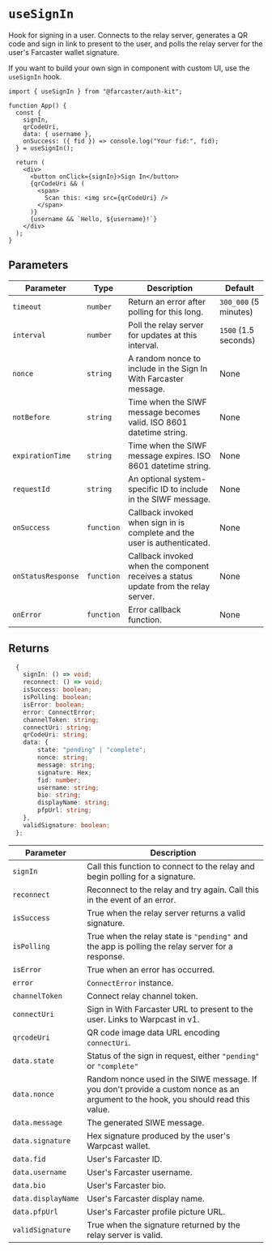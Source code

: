 # `useSignIn`

Hook for signing in a user. Connects to the relay server, generates a QR code and sign in link to present to the user, and polls the relay server for the user's Farcaster wallet signature.

If you want to build your own sign in component with custom UI, use the `useSignIn` hook.

```tsx
import { useSignIn } from "@farcaster/auth-kit";

function App() {
  const {
    signIn,
    qrCodeUri,
    data: { username },
    onSuccess: ({ fid }) => console.log("Your fid:", fid);
  } = useSignIn();

  return (
    <div>
      <button onClick={signIn}>Sign In</button>
      {qrCodeUri && (
        <span>
          Scan this: <img src={qrCodeUri} />
        </span>
      )}
      {username && `Hello, ${username}!`}
    </div>
  );
}
```

## Parameters

| Parameter          | Type       | Description                                                                         | Default               |
| ------------------ | ---------- | ----------------------------------------------------------------------------------- | --------------------- |
| `timeout`          | `number`   | Return an error after polling for this long.                                        | `300_000` (5 minutes) |
| `interval`         | `number`   | Poll the relay server for updates at this interval.                                 | `1500` (1.5 seconds)  |
| `nonce`            | `string`   | A random nonce to include in the Sign In With Farcaster message.                    | None                  |
| `notBefore`        | `string`   | Time when the SIWF message becomes valid. ISO 8601 datetime string.                 | None                  |
| `expirationTime`   | `string`   | Time when the SIWF message expires. ISO 8601 datetime string.                       | None                  |
| `requestId`        | `string`   | An optional system-specific ID to include in the SIWF message.                      | None                  |
| `onSuccess`        | `function` | Callback invoked when sign in is complete and the user is authenticated.            | None                  |
| `onStatusResponse` | `function` | Callback invoked when the component receives a status update from the relay server. | None                  |
| `onError`          | `function` | Error callback function.                                                            | None                  |

## Returns

```ts
  {
    signIn: () => void;
    reconnect: () => void;
    isSuccess: boolean;
    isPolling: boolean;
    isError: boolean;
    error: ConnectError;
    channelToken: string;
    connectUri: string;
    qrCodeUri: string;
    data: {
        state: "pending" | "complete";
        nonce: string;
        message: string;
        signature: Hex;
        fid: number;
        username: string;
        bio: string;
        displayName: string;
        pfpUrl: string;
    },
    validSignature: boolean;
  };
```

| Parameter          | Description                                                                                                                        |
| ------------------ | ---------------------------------------------------------------------------------------------------------------------------------- |
| `signIn`           | Call this function to connect to the relay and begin polling for a signature.                                                      |
| `reconnect`        | Reconnect to the relay and try again. Call this in the event of an error.                                                          |
| `isSuccess`        | True when the relay server returns a valid signature.                                                                              |
| `isPolling`        | True when the relay state is `"pending"` and the app is polling the relay server for a response.                                   |
| `isError`          | True when an error has occurred.                                                                                                   |
| `error`            | `ConnectError` instance.                                                                                                           |
| `channelToken`     | Connect relay channel token.                                                                                                       |
| `connectUri`       | Sign in With Farcaster URL to present to the user. Links to Warpcast in v1.                                                        |
| `qrcodeUri`        | QR code image data URL encoding `connectUri`.                                                                                      |
| `data.state`       | Status of the sign in request, either `"pending"` or `"complete"`                                                                  |
| `data.nonce`       | Random nonce used in the SIWE message. If you don't provide a custom nonce as an argument to the hook, you should read this value. |
| `data.message`     | The generated SIWE message.                                                                                                        |
| `data.signature`   | Hex signature produced by the user's Warpcast wallet.                                                                              |
| `data.fid`         | User's Farcaster ID.                                                                                                               |
| `data.username`    | User's Farcaster username.                                                                                                         |
| `data.bio`         | User's Farcaster bio.                                                                                                              |
| `data.displayName` | User's Farcaster display name.                                                                                                     |
| `data.pfpUrl`      | User's Farcaster profile picture URL.                                                                                              |
| `validSignature`   | True when the signature returned by the relay server is valid.                                                                     |
